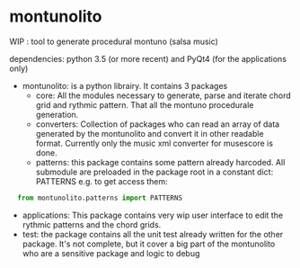 # montunolito
WIP : tool to generate procedural montuno (salsa music)

dependencies: python 3.5 (or more recent) and PyQt4 (for the applications only)

- montunolito:
is a python librairy. It contains 3 packages
  - core:
  All the modules necessary to generate, parse and iterate chord grid and rythmic pattern.  That all the montuno procedurale generation.
  - converters:
  Collection of packages who can read an array of data generated by the montunolito and convert it in other readable format. Currently only the music xml converter for musescore is done.
  - patterns:
  this package contains some pattern already harcoded. All submodule are preloaded in the package root in a constant dict: PATTERNS
  e.g. to get access them:
```python
  from montunolito.patterns import PATTERNS
```


- applications:
	This package contains very wip user interface to edit the rythmic patterns and the chord grids.
- test:
the package contains all the unit test already written for the other package. It's not complete, but it cover a big part of the montunolito who are a sensitive package and logic to debug
